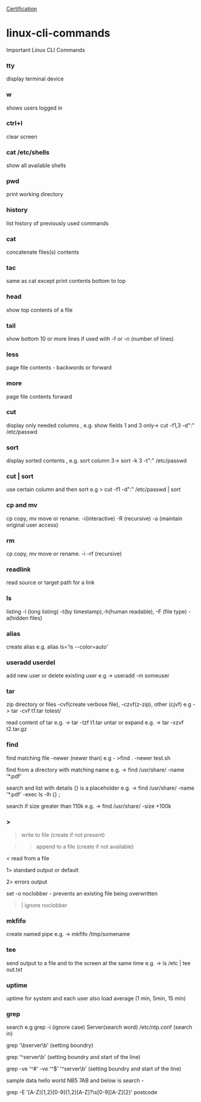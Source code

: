 [Certification](https://drive.google.com/file/d/1WpD6NaGQVblUNcBCFXkSDQRy0J4anx5V/view)

# linux-cli-commands
Important Linux CLI Commands 

### tty
display terminal device
### w
shows users logged in
### ctrl+l
clear screen
### cat /etc/shells 
show all available shells
### pwd 
print working directory 
### history
list history of previously used commands 
### cat 
concatenate files(s) contents
### tac 
same as cat except print contents bottom to top
### head
show top contents of a file
### tail 
show bottom 10 or more lines if used with -f or -n (number of lines)
### less
page file contents - backwords or forward
### more 
page file contents forward 
### cut
display only needed columns , e.g. show fields 1 and 3 only-> cut -f1,3 -d":" /etc/passwd 
### sort
display sorted contents , e.g. sort column 3-> sort -k 3 -t":" /etc/passwd
### cut | sort
use certain column and then sort  e.g > cut -f1 -d":" /etc/passwd | sort 
### cp  and mv 
cp copy, mv move or rename.  -i(interactive) -R (recursive) -a (maintain original user access)
### rm 
cp copy, mv move or rename.  -i -rf (recursive)
### readlink
read source or target path for a link
### ls 
listing -l (long listing) -t(by timestamp),-h(human readable), -F (file type) -a(hidden files)
### alias 
create alias e.g. alias ls='ls --color=auto'
### useradd  userdel
add new user or delete existing user e.g -> useradd -m someuser
### tar
zip directory or files -cvf(create verbose file), -czvf(z-zip), other (cjvf) e.g -> tar -cvf t1.tar totest/

read content of tar e.g. -> tar -tzf t1.tar
untar or expand  e.g. -> tar -xzvf t2.tar.gz 
### find 
find matching file -newer (newer than)  e.g - >find . -newer test.sh  

find from a directory with matching name e.g. -> find /usr/share/ -name '*.pdf'

search and list with details {} is a placeholder e.g. -> find /usr/share/ -name '*.pdf' -exec ls -lh {} \;

search if size greater than 110k e.g. -> find /usr/share/ -size +100k

### > 
> write to file (create if not present)

>> append to a file (create if not available)

< read from a file

1> standard output or default

2> errors output 

set -o noclobber - prevents an existing file being overwritten

>| ignore noclobber

### mkfifo 
create named pipe e.g. -> mkfifo /tmp/somename
### tee 
send output to a file and to the screen at the same time e.g. -> ls /etc | tee out.txt 
### uptime
uptime for system and each user also load average (1 min, 5min, 15 min)
### grep 
search e.g grep -i (ignore case) Server(search word) /etc/ntp.conf (search in)

grep '\bserver\b' (setting boundry) 

grep '^server\b' (setting boundry and start of the line) 

grep -ve '^#' -ve '^$' '^server\b' (setting boundry and start of the line) 

sample data hello world NB5 7AB and below is search - 

grep -E '[A-Z]{1,2}[0-9]{1,2}[A-Z]?\s[0-9][A-Z]{2}' postcode 



